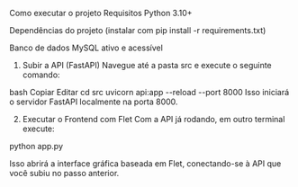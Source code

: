 Como executar o projeto
Requisitos
Python 3.10+

Dependências do projeto (instalar com pip install -r requirements.txt)

Banco de dados MySQL ativo e acessível

1. Subir a API (FastAPI)
Navegue até a pasta src e execute o seguinte comando:

bash
Copiar
Editar
cd src
uvicorn api:app --reload --port 8000
Isso iniciará o servidor FastAPI localmente na porta 8000.

2. Executar o Frontend com Flet
Com a API já rodando, em outro terminal execute:

python app.py

Isso abrirá a interface gráfica baseada em Flet, conectando-se à API que você subiu no passo anterior.

